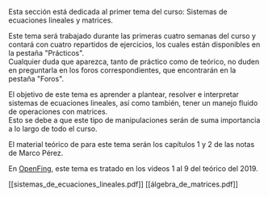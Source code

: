 
Esta sección está dedicada al primer tema del curso: Sistemas de ecuaciones lineales y matrices.

Este tema será trabajado durante las primeras cuatro semanas del curso y contará con cuatro repartidos de ejercicios, los cuales están disponibles en la pestaña "Prácticos".  
Cualquier duda que aparezca, tanto de práctico como de teórico, no duden en preguntarla en los foros correspondientes, que encontrarán en la pestaña "Foros".  

El objetivo de este tema es aprender a plantear, resolver e interpretar sistemas de ecuaciones lineales, así como también, tener un manejo fluido de operaciones con matrices.  
Esto se debe a que este tipo de manipulaciones serán de suma importancia a lo largo de todo el curso.  

El material teórico de para este tema serán los capítulos 1 y 2 de las notas de Marco Pérez.

En [OpenFing](https://open.fing.edu.uy/courses/gal119/), este tema es tratado en los videos 1 al 9 del teórico del 2019.

[[sistemas_de_ecuaciones_lineales.pdf]]
[[álgebra_de_matrices.pdf]]
